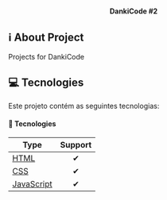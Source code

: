 <h1 align="center">
   
</h1>


<h4 align="center">
  DankiCode #2
</h4>


## ℹ️ About Project



  <p>
    
Projects for DankiCode
  </p>



## 💻 Tecnologies

Este projeto contém as seguintes tecnologias:

#### 🔨 Tecnologies

| Type                | Support   |
|---------------------|:---------:|
| [HTML]()                          | ✔         | 
| [CSS]()         | ✔         |
| [JavaScript]()   | ✔         |


